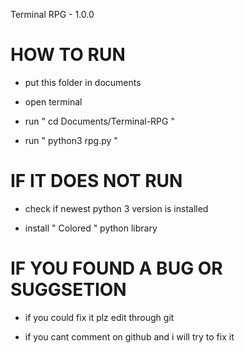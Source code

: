 
Terminal RPG - 1.0.0

# HOW TO RUN

 - put this folder in documents

 - open terminal

 - run " cd Documents/Terminal-RPG "

 - run " python3 rpg.py "

# IF IT DOES NOT RUN

 - check if newest python 3 version is installed

 - install " Colored " python library

# IF YOU FOUND A BUG OR SUGGSETION

 - if you could fix it plz edit through git

 - if you cant comment on github and i will try to fix it

